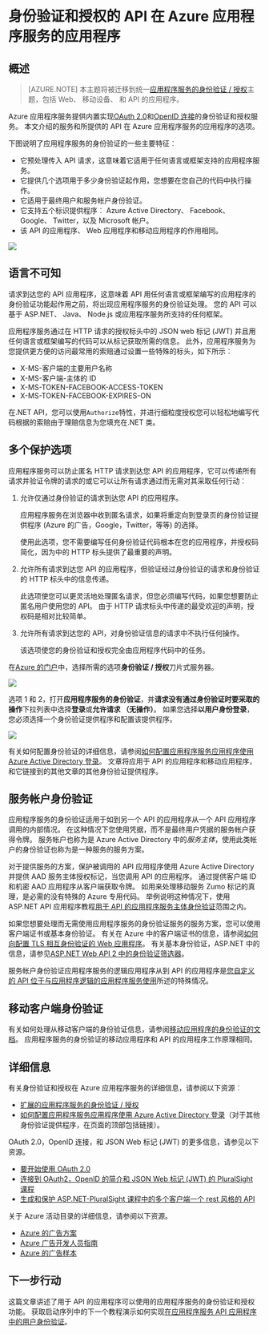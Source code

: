 <properties
    pageTitle="身份验证和授权的 API 在 Azure 应用程序服务的应用程序 |Microsoft Azure"
    description="了解有关用于 API 的应用程序提供的 Azure 应用程序服务的身份验证和授权服务。"
    services="app-service\api"
    documentationCenter=".net"
    authors="tdykstra"
    manager="wpickett"
    editor=""/>

<tags
    ms.service="app-service-api"
    ms.workload="na"
    ms.tgt_pltfrm="na"
    ms.devlang="na"
    ms.topic="article"
    ms.date="05/23/2016"
    ms.author="rachelap"/>

# <a name="authentication-and-authorization-for-api-apps-in-azure-app-service"></a>身份验证和授权的 API 在 Azure 应用程序服务的应用程序

## <a name="overview"></a>概述 

> [AZURE.NOTE] 本主题将被迁移到统一[应用程序服务的身份验证 / 授权](../app-service/app-service-authentication-overview.md)主题，包括 Web、 移动设备、 和 API 的应用程序。

Azure 应用程序服务提供内置实现[OAuth 2.0](#oauth)和[OpenID 连接](#oauth)的身份验证和授权服务。 本文介绍的服务和所提供的 API 在 Azure 应用程序服务的应用程序的选项。

下图说明了应用程序服务的身份验证的一些主要特征︰

* 它预处理传入 API 请求，这意味着它适用于任何语言或框架支持的应用程序服务。
* 它提供几个选项用于多少身份验证起作用，您想要在您自己的代码中执行操作。
* 它适用于最终用户和服务帐户身份验证。 
* 它支持五个标识提供程序︰ Azure Active Directory、 Facebook、 Google、 Twitter，以及 Microsoft 帐户。
* 该 API 的应用程序、 Web 应用程序和移动应用程序的作用相同。

![](./media/app-service-api-authentication/api-apps-overview.png)

## <a name="language-agnostic"></a>语言不可知

请求到达您的 API 应用程序，这意味着 API 用任何语言或框架编写的应用程序的身份验证功能起作用之前，将出现应用程序服务的身份验证处理。  您的 API 可以基于 ASP.NET、 Java、 Node.js 或应用程序服务所支持的任何框架。

应用程序服务通过在 HTTP 请求的授权标头中的 JSON web 标记 (JWT) 并且用任何语言或框架编写的代码可以从标记获取所需的信息。 此外，应用程序服务为您提供更方便的访问最常用的索赔通过设置一些特殊的标头，如下所示︰

* X-MS-客户端的主要用户名称
* X-MS-客户端-主体的 ID
* X-MS-TOKEN-FACEBOOK-ACCESS-TOKEN
* X-MS-TOKEN-FACEBOOK-EXPIRES-ON
 
在.NET API，您可以使用`Authorize`特性，并进行细粒度授权您可以轻松地编写代码根据的索赔由于理赔信息为您填充在.NET 类。

## <a name="multiple-protection-options"></a>多个保护选项

应用程序服务可以防止匿名 HTTP 请求到达您 API 的应用程序，它可以传递所有请求并验证令牌的请求的或它可以让所有请求通过而无需对其采取任何行动︰

1. 允许仅通过身份验证的请求到达您 API 的应用程序。

    应用程序服务在浏览器中收到匿名请求，如果将重定向到登录页的身份验证提供程序 (Azure 的广告，Google，Twitter，等等) 的选择。 

    使用此选项，您不需要编写任何身份验证代码根本在您的应用程序，并授权码简化，因为中的 HTTP 标头提供了最重要的声明。

2. 允许所有请求到达您 API 的应用程序，但验证经过身份验证的请求和身份验证的 HTTP 标头中的信息传递。

    此选项使您可以更灵活地处理匿名请求，但您必须编写代码，如果您想要防止匿名用户使用您的 API。 由于 HTTP 请求标头中传递的最受欢迎的声明，授权码是相对比较简单。
    
3. 允许所有请求到达您的 API，对身份验证信息的请求中不执行任何操作。

    该选项使您的身份验证和授权完全由应用程序代码中的任务。

在[Azure 的门户](https://portal.azure.com/)中，选择所需的选项**身份验证 / 授权**刀片式服务器。

![](./media/app-service-api-authentication/authblade.png)

选项 1 和 2，打开**应用程序服务的身份验证**，并**请求没有通过身份验证时要采取的操作**下拉列表中选择**登录**或**允许请求 （无操作）**。  如果您选择**以用户身份登录**，您必须选择一个身份验证提供程序和配置该提供程序。

![](./media/app-service-api-authentication/actiontotake.png)

有关如何配置身份验证的详细信息，请参阅[如何配置应用程序服务应用程序使用 Azure Active Directory 登录](../app-service-mobile/app-service-mobile-how-to-configure-active-directory-authentication.md)。 文章将应用于 API 的应用程序和移动应用程序，和它链接到的其他文章的其他身份验证提供程序。
 
## <a id="internal"></a>服务帐户身份验证

应用程序服务的身份验证适用于如到另一个 API 的应用程序从一个 API 应用程序调用的内部情况。 在这种情况下您使用凭据，而不是最终用户凭据的服务帐户获得令牌。 服务帐户也称为是 Azure Active Directory 中的*服务主体*，使用此类帐户的身份验证也称为是一种服务的服务方案。 

对于提供服务的方案，保护被调用的 API 应用程序使用 Azure Active Directory 并提供 AAD 服务主体授权标记，当您调用 API 的应用程序。 通过提供客户端 ID 和机密 AAD 应用程序从客户端获取令牌。 如用来处理移动服务 Zumo 标记的真理，是必需的没有特殊的 Azure 专用代码。 举例说明这种情况下，使用 ASP.NET API 应用程序教程[用于 API 的应用程序服务主体身份验证](app-service-api-dotnet-service-principal-auth.md)范围之内。

如果您想要处理而无需使用应用程序服务的身份验证服务的服务方案，您可以使用客户端证书或基本身份验证。 有关在 Azure 中的客户端证书的信息，请参阅[如何向配置 TLS 相互身份验证的 Web 应用程序](../app-service-web/app-service-web-configure-tls-mutual-auth.md)。 有关基本身份验证，ASP.NET 中的信息，请参见[ASP.NET Web API 2 中的身份验证筛选器](http://www.asp.net/web-api/overview/security/authentication-filters)。

服务帐户身份验证应用程序服务的逻辑应用程序从到 API 的应用程序是[您自定义的 API 位于与应用程序逻辑的应用程序服务使用](../app-service-logic/app-service-logic-custom-hosted-api.md)所述的特殊情况。

## <a name="mobile-client-authentication"></a>移动客户端身份验证

有关如何处理从移动客户端的身份验证信息，请参阅[移动应用程序的身份验证的文档](../app-service-mobile/app-service-mobile-ios-get-started-users.md)。 应用程序服务的身份验证的移动应用程序和 API 的应用程序工作原理相同。
  
## <a name="more-information"></a>详细信息

有关身份验证和授权在 Azure 应用程序服务的详细信息，请参阅以下资源︰

* [扩展的应用程序服务的身份验证 / 授权](/blog/announcing-app-service-authentication-authorization/)
* [如何配置应用程序服务应用程序使用 Azure Active Directory 登录](../app-service-mobile/app-service-mobile-how-to-configure-active-directory-authentication.md)（对于其他身份验证提供程序，在页面的顶部包括链接）。 

OAuth 2.0，OpenID 连接，和 JSON Web 标记 (JWT) 的更多信息，请参见以下资源。

* [要开始使用 OAuth 2.0](http://shop.oreilly.com/product/0636920021810.do "要开始使用 OAuth 2.0") 
* [连接到 OAuth2，OpenID 的简介和 JSON Web 标记 (JWT) 的 PluralSight 课程](http://www.pluralsight.com/courses/oauth2-json-web-tokens-openid-connect-introduction) 
* [生成和保护 ASP.NET-PluralSight 课程中的多个客户端一个 rest 风格的 API](http://www.pluralsight.com/courses/building-securing-restful-api-aspdotnet)

关于 Azure 活动目录的详细信息，请参阅以下资源。

* [Azure 的广告方案](http://aka.ms/aadscenarios)
* [Azure 广告开发人员指南](http://aka.ms/aaddev)
* [Azure 的广告样本](http://aka.ms/aadsamples)

## <a name="next-steps"></a>下一步行动

这篇文章讲述了用于 API 的应用程序可以使用的应用程序服务的身份验证和授权功能。 获取启动序列中的下一个教程演示如何实现[在应用程序服务 API 应用程序中的用户身份验证](app-service-api-dotnet-user-principal-auth.md)。
